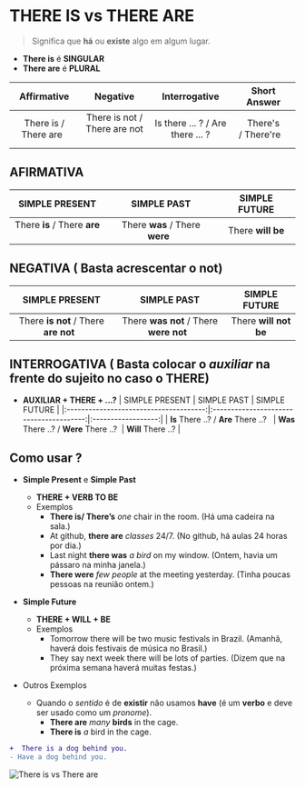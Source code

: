 
# THERE IS vs THERE ARE

> Significa que **há** ou **existe** algo em algum lugar.

- **There is** é **SINGULAR**
- **There are** é **PLURAL**

| Affirmative             | Negative                        | Interrogative                    | Short Answer            |
|:-----------------------:|:-------------------------------:|:--------------------------------:|:-----------------------:|
| There is / There are    | There is not / There are not    | Is there ... ? / Are there ... ? | There's / There're      |

## AFIRMATIVA

| SIMPLE PRESENT                 | SIMPLE PAST                     | SIMPLE FUTURE     |
|:------------------------------:|:-------------------------------:|:-----------------:|
| There **is** / There **are**   | There **was** / There **were**  | There **will be** |

## NEGATIVA ( Basta acrescentar o **not**)

| SIMPLE PRESENT                         | SIMPLE PAST                             | SIMPLE FUTURE       |
|:--------------------------------------:|:---------------------------------------:|:---------------------:|
| There **is not** / There **are not**   | There **was not** / There **were not**  | There **will not be** |

## INTERROGATIVA ( Basta colocar o _auxiliar_ na frente do **sujeito** no  caso o **THERE**)

- **AUXILIAR + THERE + ...?**
| SIMPLE PRESENT                         | SIMPLE PAST                             | SIMPLE FUTURE      |
|:--------------------------------------:|:---------------------------------------:|:------------------:|
| **Is** There ..? / **Are** There ..?   | **Was** There ..? / **Were** There ..?  | **Will** There ..? |

## Como usar ?

- **Simple Present** e **Simple Past**
  - **THERE + VERB TO BE**
  - Exemplos
    - **There is/ There’s** _one_ chair in the room. (Há uma cadeira na sala.)
    - At github, **there are** _classes_ 24/7. (No github, há aulas 24 horas por dia.)
    - Last night **there was** _a bird_ on my window. (Ontem, havia um pássaro na minha janela.)
    - **There were** _few people_ at the meeting yesterday. (Tinha poucas pessoas na reunião ontem.)
- **Simple Future**
  - **THERE + WILL + BE**
  - Exemplos
    - Tomorrow there will be two music festivals in Brazil. (Amanhã, haverá dois festivais de música no Brasil.)
    - They say next week there will be lots of parties. (Dizem que na próxima semana haverá muitas festas.)

- Outros Exemplos
  - Quando o _sentido_ é de **existir** não usamos **have** (é um **verbo** e deve ser usado como um _pronome_).
    - **There are** _many_ **birds** in the cage.
    - **There is** _a_ bird in the cage.

```diff
+  There is a dog behind you.
- Have a dog behind you.
```

![There is vs There are](https://s3.amazonaws.com/contenthub-static/blog/wp-content/uploads/2016/11/THERE-IS-THERE-ARE.jpg)
